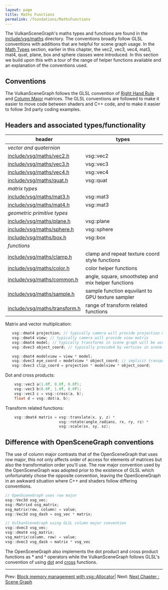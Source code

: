 ```yaml
---
layout: page
title: Maths Functions
permalink: /foundations/MathsFunctions
---
```


The VulkanSceneGraph's maths types and functions are found in the [include/vsg/maths](https://github.com/vsg-dev/VulkanSceneGraph/tree/master/include/vsg/maths/) directory.  The conventions broadly follow GLSL conventions with additions that are helpful for scene graph usage.  In the [Math Types](MathTypes.md) section, earlier in this chapter, the vec2, vec3, vec4, mat3, mat4, quat, plane, box and sphere classes were introduced.  In this section we build upon this with a tour of the range of helper functions available and an explanation of the conventions used.

## Conventions

The VulkanSceneGraph follows the GLSL convention of [Right Hand Rule](https://en.wikipedia.org/wiki/Right-hand_rule) and [Column Major](https://en.wikipedia.org/wiki/Row-_and_column-major_order) matrices.  The GLSL conventions are followed to make it easier to move code between shaders and C++ code, and to make it easier to follow 3rd party coding examples.

## Headers and associated types/functionality

| header | types |
| --- | --- |
| *vector and quaternion* | |
| [include/vsg/maths/vec2.h](https://github.com/vsg-dev/VulkanSceneGraph/tree/master/include/vsg/maths/vec2.h) | vsg::vec2 |
| [include/vsg/maths/vec3.h](https://github.com/vsg-dev/VulkanSceneGraph/tree/master/include/vsg/maths/vec3.h) | vsg::vec3 |
| [include/vsg/maths/vec4.h](https://github.com/vsg-dev/VulkanSceneGraph/tree/master/include/vsg/maths/vec4.h) | vsg::vec4 |
| [include/vsg/maths/quat.h](https://github.com/vsg-dev/VulkanSceneGraph/tree/master/include/vsg/maths/quat.h) | vsg::quat |
| *matrix types* | |
| [include/vsg/maths/mat3.h](https://github.com/vsg-dev/VulkanSceneGraph/tree/master/include/vsg/maths/mat3.h) | vsg::mat3 |
| [include/vsg/maths/mat4.h](https://github.com/vsg-dev/VulkanSceneGraph/tree/master/include/vsg/maths/mat4.h) | vsg::mat3 |
| *geometric primitive types* | |
| [include/vsg/maths/plane.h](https://github.com/vsg-dev/VulkanSceneGraph/tree/master/include/vsg/maths/plane.h) | vsg::plane |
| [include/vsg/maths/sphere.h](https://github.com/vsg-dev/VulkanSceneGraph/tree/master/include/vsg/maths/sphere.h) | vsg::sphere |
| [include/vsg/maths/box.h](https://github.com/vsg-dev/VulkanSceneGraph/tree/master/include/vsg/maths/box.h) | vsg::box |
| *functions* | |
| [include/vsg/maths/clamp.h](https://github.com/vsg-dev/VulkanSceneGraph/tree/master/include/vsg/maths/clamp.h) | clamp and repeat texture coord style functions |
| [include/vsg/maths/color.h](https://github.com/vsg-dev/VulkanSceneGraph/tree/master/include/vsg/maths/color.h) | color helper functions |
| [include/vsg/maths/common.h](https://github.com/vsg-dev/VulkanSceneGraph/tree/master/include/vsg/maths/common.h) | angle, square, smoothstep and mix helper functions |
| [include/vsg/maths/sample.h](https://github.com/vsg-dev/VulkanSceneGraph/tree/master/include/vsg/maths/sample.h) | sample function equvilant to GPU texture sampler |
| [include/vsg/maths/transform.h](https://github.com/vsg-dev/VulkanSceneGraph/tree/master/include/vsg/maths/transform.h) | range of transform related functions |

Matrix and vector multiplication:

~~~ cpp
   vsg::dmat4 projection; // typically camera will provide projection matrix
   vsg::dmat4 view; // typically camera will provide view matrix
   vsg::dmat4 model; // typically transforms in scene graph will be accumulated into model matrix
   vsg::dvec3 object_coord; // typically provided by vertices in scene graph

   vsg::dmat4 modelview = view * model;
   vsg::dvec3 eye_coord = modelview * object_coord; // implicit transpose of object_coord vector
   vsg::dvec3 clip_coord = projection * modelview * object_coord;
~~~

Dot and cross products:

~~~ cpp
    vsg::vec3 a(1.0f, 0.0f, 0.0f);
    vsg::vec3 b(0.0f, 1.0f, 0.0f);
    vsg::vec3 c = vsg::cross(a, b);
    float d = vsg::dot(a, b);
~~~

Transform related functions:

~~~ cpp
    vsg::dmat4 matrix = vsg::translate(x, y, z) *
                        vsg::rotate(angle_radians, rx, ry, rz) *
                        vsg::scale(sx, sy, sz);
~~~

## Difference with OpenSceneGraph conventions

The use of column major contrasts that of the OpenSceneGraph that uses row major, this not only affects order of access for elements of matrices but also the transformation order you'll use.  The row major convention used by the OpenSceneGraph was adopted prior to the existence of GLSL which unfortunately chose the opposite convention, leaving the OpenSceneGraph in an awkward situation where C++ and shaders follow differing conventions.

~~~ cpp
// OpenSceneGraph uses row major
osg::Vec3d osg_vec;
osg::Matrixd osg_matrix;
osg_matrix(row, column) = value;
osg::Vec3d osg_dash = osg_vec * matrix;

// VulkanSceneGraph using GLSL column major convention
vsg::dvec3 vsg_vec;
vsg::dmat4 vsg_matrix;
vsg_matrix(column, row) = value;
vsg::dvec3 vsg_dask = matrix * vsg_vec
~~~

The OpenSceneGraph also implements the dot product and cross product functions as * and ^ operators while the VulkanSceneGraph follows GLSL's convention of using [dot](https://registry.khronos.org/OpenGL-Refpages/gl4/html/dot.xhtml) and [cross](https://registry.khronos.org/OpenGL-Refpages/gl4/html/cross.xhtml) functions.

---

Prev: [Block memory management with vsg::Allocator](Allocator.md)| Next: [Next Chapter : Scene Graph](../3_SceneGraph/index.md)
